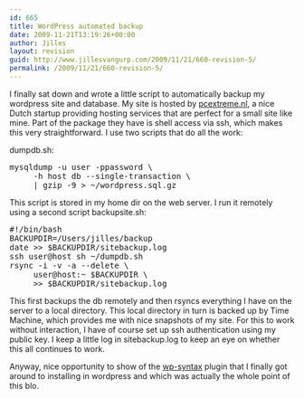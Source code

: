 ```yaml
---
id: 665
title: WordPress automated backup
date: 2009-11-21T13:19:26+00:00
author: Jilles
layout: revision
guid: http://www.jillesvangurp.com/2009/11/21/660-revision-5/
permalink: /2009/11/21/660-revision-5/
---
```

I finally sat down and wrote a little script to automatically backup my wordpress site and database. My site is hosted by <a href="http://www.pcextreme.nl">pcextreme.nl</a>, a nice Dutch startup providing hosting services that are perfect for a small site like mine. Part of the package they have is shell access via ssh, which makes this very straightforward. I use two scripts that do all the work:

dumpdb.sh:

<pre lang="bash">
mysqldump -u user -ppassword \
     -h host db --single-transaction \
     | gzip -9 > ~/wordpress.sql.gz
</pre>

This script is stored in my home dir on the web server. I run it remotely using a second script backupsite.sh:

<pre lang="bash">
#!/bin/bash
BACKUPDIR=/Users/jilles/backup
date >> $BACKUPDIR/sitebackup.log
ssh user@host sh ~/dumpdb.sh
rsync -i -v -a --delete \
     user@host:~ $BACKUPDIR \
     >> $BACKUPDIR/sitebackup.log
</pre>

This first backups the db remotely and then rsyncs everything I have on the server to a local directory. This local directory in turn is backed up by Time Machine, which provides me with nice snapshots of my site. For this to work without interaction, I have of course set up ssh authentication using my public key.  I keep a little log in sitebackup.log to keep an eye on whether this all continues to work.

Anyway, nice opportunity to show of the <a href="http://wordpress.org/extend/plugins/wp-syntax/">wp-syntax</a> plugin that I finally got around to installing in wordpress and which was actually the whole point of this blo.